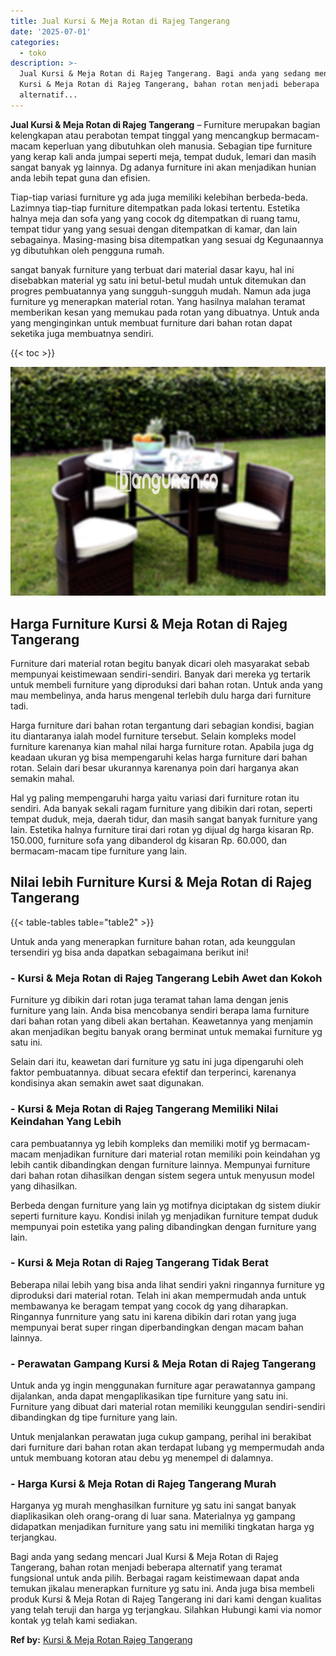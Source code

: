 ```yaml
---
title: Jual Kursi & Meja Rotan di Rajeg Tangerang
date: '2025-07-01'
categories:
  - toko
description: >-
  Jual Kursi & Meja Rotan di Rajeg Tangerang. Bagi anda yang sedang mencari Jual
  Kursi & Meja Rotan di Rajeg Tangerang, bahan rotan menjadi beberapa
  alternatif...
---
```


**Jual Kursi & Meja Rotan di Rajeg Tangerang** – Furniture merupakan bagian kelengkapan atau perabotan tempat tinggal yang mencangkup bermacam-macam keperluan yang dibutuhkan oleh manusia. Sebagian tipe furniture yang kerap kali anda jumpai seperti meja, tempat duduk, lemari dan masih sangat banyak yg lainnya. Dg adanya furniture ini akan menjadikan hunian anda lebih tepat guna dan efisien.

Tiap-tiap variasi furniture yg ada juga memiliki kelebihan berbeda-beda. Lazimnya tiap-tiap furniture ditempatkan pada lokasi tertentu. Estetika halnya meja dan sofa yang yang cocok dg ditempatkan di ruang tamu, tempat tidur yang yang sesuai dengan ditempatkan di kamar, dan lain sebagainya. Masing-masing bisa ditempatkan yang sesuai dg Kegunaannya yg dibutuhkan oleh pengguna rumah.

sangat banyak furniture yang terbuat dari material dasar kayu, hal ini disebabkan material yg satu ini betul-betul mudah untuk ditemukan dan progres pembuatannya yang sungguh-sungguh mudah. Namun ada juga furniture yg menerapkan material rotan. Yang hasilnya malahan teramat memberikan kesan yang memukau pada rotan yang dibuatnya. Untuk anda yang menginginkan untuk membuat furniture dari bahan rotan dapat seketika juga membuatnya sendiri.

{{< toc >}}

![Jual Kursi & Meja Rotan di Rajeg Tangerang](/images/kursi-meja-rotan-murah53.png)

## Harga Furniture Kursi & Meja Rotan di Rajeg Tangerang

Furniture dari material rotan begitu banyak dicari oleh masyarakat sebab mempunyai keistimewaan sendiri-sendiri. Banyak dari mereka yg tertarik untuk membeli furniture yang diproduksi dari bahan rotan. Untuk anda yang mau membelinya, anda harus mengenal terlebih dulu harga dari furniture tadi.

Harga furniture dari bahan rotan tergantung dari sebagian kondisi, bagian itu diantaranya ialah model furniture tersebut. Selain kompleks model furniture karenanya kian mahal nilai harga furniture rotan. Apabila juga dg keadaan ukuran yg bisa mempengaruhi kelas harga furniture dari bahan rotan. Selain dari besar ukurannya karenanya poin dari harganya akan semakin mahal.

Hal yg paling mempengaruhi harga yaitu variasi dari furniture rotan itu sendiri. Ada banyak sekali ragam furniture yang dibikin dari rotan, seperti tempat duduk, meja, daerah tidur, dan masih sangat banyak furniture yang lain. Estetika halnya furniture tirai dari rotan yg dijual dg harga kisaran Rp. 150.000, furniture sofa yang dibanderol dg kisaran Rp. 60.000, dan bermacam-macam tipe furniture yang lain.

## Nilai lebih Furniture Kursi & Meja Rotan di Rajeg Tangerang

{{< table-tables table="table2" >}}

Untuk anda yang menerapkan furniture bahan rotan, ada keunggulan tersendiri yg bisa anda dapatkan sebagaimana berikut ini!

### \- Kursi & Meja Rotan di Rajeg Tangerang Lebih Awet dan Kokoh

Furniture yg dibikin dari rotan juga teramat tahan lama dengan jenis furniture yang lain. Anda bisa mencobanya sendiri berapa lama furniture dari bahan rotan yang dibeli akan bertahan. Keawetannya yang menjamin akan menjadikan begitu banyak orang berminat untuk memakai furniture yg satu ini.

Selain dari itu, keawetan dari furniture yg satu ini juga dipengaruhi oleh faktor pembuatannya. dibuat secara efektif dan terperinci, karenanya kondisinya akan semakin awet saat digunakan.

### \- Kursi & Meja Rotan di Rajeg Tangerang Memiliki Nilai Keindahan Yang Lebih

cara pembuatannya yg lebih kompleks dan memiliki motif yg bermacam-macam menjadikan furniture dari material rotan memiliki poin keindahan yg lebih cantik dibandingkan dengan furniture lainnya. Mempunyai furniture dari bahan rotan dihasilkan dengan sistem segera untuk menyusun model yang dihasilkan.

Berbeda dengan furniture yang lain yg motifnya diciptakan dg sistem diukir seperti furniture kayu. Kondisi inilah yg menjadikan furniture tempat duduk mempunyai poin estetika yang paling dibandingkan dengan furniture yang lain.

### \- Kursi & Meja Rotan di Rajeg Tangerang Tidak Berat

Beberapa nilai lebih yang bisa anda lihat sendiri yakni ringannya furniture yg diproduksi dari material rotan. Telah ini akan mempermudah anda untuk membawanya ke beragam tempat yang cocok dg yang diharapkan. Ringannya funrniture yang satu ini karena dibikin dari rotan yang juga mempunyai berat super ringan diperbandingkan dengan macam bahan lainnya.

### \- Perawatan Gampang Kursi & Meja Rotan di Rajeg Tangerang

Untuk anda yg ingin menggunakan furniture agar perawatannya gampang dijalankan, anda dapat mengaplikasikan tipe furniture yang satu ini. Furniture yang dibuat dari material rotan memiliki keunggulan sendiri-sendiri dibandingkan dg tipe furniture yang lain.

Untuk menjalankan perawatan juga cukup gampang, perihal ini berakibat dari furniture dari bahan rotan akan terdapat lubang yg mempermudah anda untuk membuang kotoran atau debu yg menempel di dalamnya.

### \- Harga Kursi & Meja Rotan di Rajeg Tangerang Murah

Harganya yg murah menghasilkan furniture yg satu ini sangat banyak diaplikasikan oleh orang-orang di luar sana. Materialnya yg gampang didapatkan menjadikan furniture yang satu ini memiliki tingkatan harga yg terjangkau.

Bagi anda yang sedang mencari Jual Kursi & Meja Rotan di Rajeg Tangerang, bahan rotan menjadi beberapa alternatif yang teramat fungsional untuk anda pilih. Berbagai ragam keistimewaan dapat anda temukan jikalau menerapkan furniture yg satu ini. Anda juga bisa membeli produk Kursi & Meja Rotan di Rajeg Tangerang ini dari kami dengan kualitas yang telah teruji dan harga yg terjangkau. Silahkan Hubungi kami via nomor kontak yg telah kami sediakan.

**Ref by:** [Kursi & Meja Rotan Rajeg Tangerang](https://id.wikipedia.org/wiki/Kursi)
